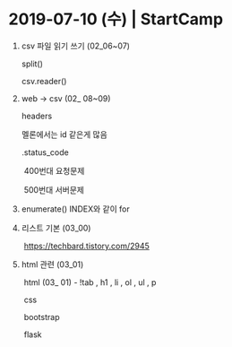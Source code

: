 # 2019-07-10 (수) | StartCamp

1. csv 파일 읽기 쓰기 (02_06~07)

   split()

   csv.reader()

2. web  -> csv (02_ 08~09)

   headers

   멜론에서는 id 같은게 많음

   .status_code

   ​	400번대 요청문제

   ​	500번대 서버문제

3. enumerate() INDEX와 같이 for

4. 리스트 기본 (03_00)

   ​	https://techbard.tistory.com/2945

5. html 관련 (03_01)

   ​	html (03_ 01) - !tab , h1 , li , ol , ul , p

   ​	css

   ​	bootstrap

   ​	flask

